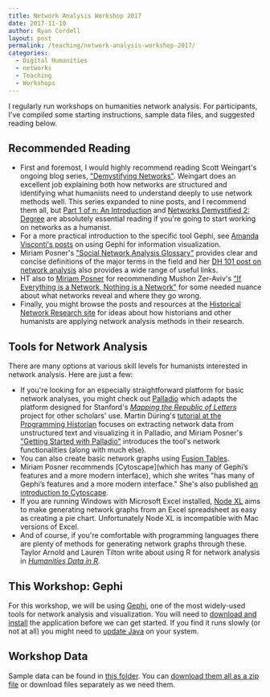 ```yaml
---
title: Network Analysis Workshop 2017
date: 2017-11-10
author: Ryan Cordell
layout: post
permalink: /teaching/network-analysis-workshop-2017/
categories:
  - Digital Humanities
  - networks
  - Teaching
  - Workshops
---
```


I regularly run workshops on humanities network analysis. For participants, I've compiled some starting instructions, sample data files, and suggested reading below. 

## Recommended Reading

+ First and foremost, I would highly recommend reading Scott Weingart's ongoing blog series, ["Demystifying Networks"](http://scottbot.net/tag/networks-demystified/). Weingart does an excellent job explaining both how networks are structured and identifying what humanists need to understand deeply to use network methods well. This series expanded to nine posts, and I recommend them all, but [Part 1 of n: An Introduction](http://scottbot.net/lets-talk-about-networks/) and [Networks Demystified 2: Degree](http://scottbot.net/networks-demystified-2-degree/) are absolutely essential reading if you're going to start working on networks as a humanist.
+ For a more practical introduction to the specific tool Gephi, see [Amanda Visconti's posts](http://literaturegeek.com/tag/gephi/) on using Gephi for information visualization.
+ Miriam Posner's ["Social Network Analysis Glossary"](https://github.com/miriamposner/network_analysis_workshop/blob/master/Social%20Network%20Analysis%20Glossary.docx?raw=true) provides clear and concise definitions of the major terms in the field and her [DH 101 post on network analysis](http://miriamposner.com/classes/dh101f16/tutorials-guides/data-visualization/network-analysis/) also provides a wide range of useful links.
+ HT also to [Miriam Posner](https://twitter.com/miriamkp/status/726054913520730116) for recommending Mushon Zer-Aviv's ["If Everything is a Network, Nothing is a Network"](http://visualisingadvocacy.org/blog/if-everything-network-nothing-network) for some needed nuance about what networks reveal and where they go wrong.
+ Finally, you might browse the posts and resources at the [Historical Network Research site](http://historicalnetworkresearch.org/) for ideas about how historians and other humanists are applying network analysis methods in their research.


## Tools for Network Analysis
There are many options at various skill levels for humanists interested in network analysis. Here are just a few:

+ If you're looking for an especially straightforward platform for basic network analyses, you might check out [Palladio](http://hdlab.stanford.edu/projects/palladio/) which adapts the platform designed for Stanford's [*Mapping the Republic of Letters*](http://republicofletters.stanford.edu/) project for other scholars' use. Martin Düring's [tutorial at the Programming Historian](http://programminghistorian.org/lessons/creating-network-diagrams-from-historical-sources) focuses on extracting network data from unstructured text and visualizing it in Palladio, and Miriam Posner's ["Getting Started with Palladio"](http://miriamposner.com/blog/getting-started-with-palladio/) introduces the tool's network functionalities (along with much else). 
+ You can also create basic network graphs using [Fusion Tables](https://support.google.com/fusiontables/answer/2566732?hl=en).
+ Miriam Posner recommends [Cytoscape](which has many of Gephi’s features and a more modern interface), which she writes "has many of Gephi’s features and a more modern interface." She's also published [an introduction to Cytoscape](https://github.com/miriamposner/cytoscape_tutorials).  
+ If you are running Windows with Microsoft Excel installed, [Node XL](https://nodexl.codeplex.com/) aims to make generating network graphs from an Excel spreadsheet as easy as creating a pie chart. Unfortunately Node XL is incompatible with Mac versions of Excel.
+ And of course, if you're comfortable with programming languages there are plenty of methods for generating network graphs through these. Taylor Arnold and Lauren Tilton write about using R for network analysis in [*Humanities Data in R*](http://www.springer.com/us/book/9783319207018).


## This Workshop: Gephi
For this workshop, we will be using [Gephi](http://gephi.github.io/), one of the most widely-used tools for network analysis and visualization. You will need to [download and install](http://gephi.github.io/users/download/) the application before we can get started. If you find it runs slowly (or not at all) you might need to [update Java](https://java.com/en/download/) on your system.

## Workshop Data
Sample data can be found in [this folder](https://www.dropbox.com/sh/vov4yx855zjcjz3/AAD_oCHSVStfEZVvNoJ-eLYKa?dl=0). You can [download them all as a zip file](https://www.dropbox.com/s/ju4zbmsi3bfb1n1/GephiWorkshopFiles.zip?dl=0) or download files separately as we need them. 

<!--The packet includes:
<ol>
+ A pre-made Gephi file drawn from <a href="https://www.dropbox.com/s/506op57abk069te/Hamlet.gephi?dl=0">Shakespeare's play <em>Hamlet</em></a>.
+ A <a href="https://www.dropbox.com/s/vjbexa16w24lhiw/participants1789_thru_1793.csv?dl=0">nodes list file</a> from the <a href="http://republicofletters.stanford.edu/" target="_blank">Mapping the Republic of Letters</a> project.
+ An <a href="https://www.dropbox.com/s/qzl4ht8irlvcuxb/letters1789_thru_1793.csv?dl=0">edges list file</a> from the <a href="http://republicofletters.stanford.edu/" target="_blank">Mapping the Republic of Letters</a> project.
+ A <a href="https://www.dropbox.com/s/selt1fd9grl3jkz/pairwise_1856-1860_uniq.txt?dl=0">sample dataset</a> from the <a href="http://viraltexts.org/" target="_blank">Viral Texts Project</a>.
</ol>-->